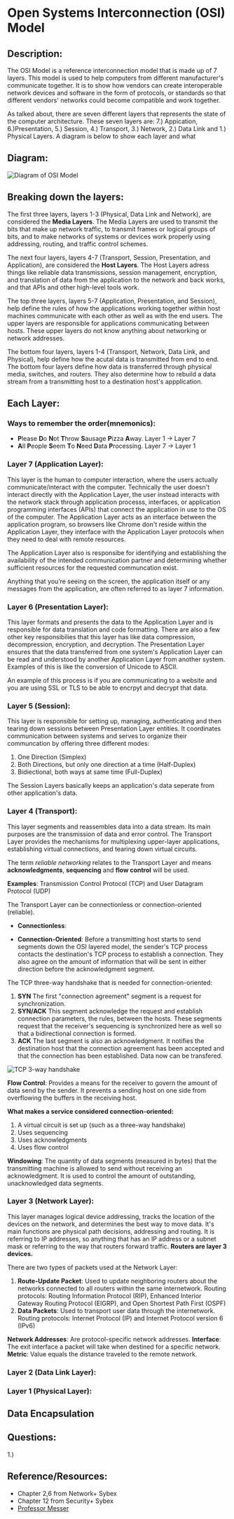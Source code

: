 # Open Systems Interconnection (OSI) Model

## Description:
The OSI Model is a reference interconnection model that is made up of 7 layers. This model is used to help computers from different manufacturer's communicate together. It is to show how vendors can create interoperable network devices and software in the form of protocols, or standards so that different vendors' networks could become compatible and work together. 

As talked about, there are seven different layers that represents the state of the computer architecture. These seven layers are: 7.) Appication, 6.)Presentation, 5.) Session, 4.) Transport, 3.) Network, 2.) Data Link and 1.) Physical Layers. A diagram is below to show each layer and what 


## Diagram:
![Diagram of OSI Model](../13-Personal/Images/The-7-Layers-of-the-OSI-Model--1024x525.png)

## Breaking down the layers:
The first three layers, layers 1-3 (Physical, Data Link and Network), are considered the **Media Layers**. The Media Layers are used to transmit the bits that make up network traffic, to transmit frames or logical groups of bits, and to make networks of systems or devices work properly using addressing, routing, and traffic control schemes.

The next four layers, layers 4-7 (Transport, Session, Presentation, and Application), are considered the **Host Layers**. The Host Layers adress things like reliable data transmissions, session management, encryption, and translation of data from the application to the network and back works, and that APIs and other high-level tools work.   

The top three layers, layers 5-7 (Application, Presentation, and Session), help define the rules of how the applications working together within host machines communicate with each other as well as with the end users. The upper layers are responsible for applications communicating between hosts. These upper layers do not know anything about networking or network addresses.

The bottom four layers, layers 1-4 (Transport, Network, Data Link, and Physical), help define how the acutal data is transmitted from end to end. The bottom four layers define how data is transferred through physical media, switches, and routers. They also determine how to rebuild a data stream from a transmitting host to a destination host's appplication. 


## Each Layer:

### Ways to remember the order(mnemonics):
- **P**lease **D**o **N**ot **T**hrow **S**ausage **P**izza **A**way.   Layer 1 -> Layer 7
- **A**ll **P**eople **S**eem **T**o **N**eed **D**ata **P**rocessing.  Layer 7 -> Layer 1


### Layer 7 (Application Layer):
This layer is the human to computer interaction, where the users actually communicate/interact with the computer. Technically the user doesn't interact directly with the Application Layer, the user instead interacts with the network stack through application processs, interfaces, or application programming interfaces (APIs) that connect the application in use to the OS of the computer. The Application Layer acts as an interface between the application program, so browsers like Chrome don't reside within the Application Layer, they interface with the Application Layer protocols when they need to deal with remote resources. 

The Application Layer also is responsibe for identifying and establishing the availability of the intended communication partner and determining whether sufficient resources for the requested communcation exist. 

Anything that you’re seeing on the screen, the application itself or any messages from the application, are often referred to as layer 7 information.

### Layer 6 (Presentation Layer):
This layer formats and presents the data to the Application Layer and is responsible for data translation and code formatting. There are also a few other key responsibilies that this layer has like data compression, decompression, encryption, and decryption. The Presentation Layer ensures that the data transferred from one system's Application Layer can be read and understood by another Application Layer from another system. Examples of this is like the conversion of Unicode to ASCII. 

An example of this process is if you are communicating to a website and you are using SSL or TLS to be able to encrpyt and decrypt that data.

### Layer 5 (Session):
This layer is responsible for setting up, managing, authenticating and then tearing down sessions between Presentation Layer entities. It coordinates communication between systems and serves to organize their communcation by offering three different modes:

1. One Direction (Simplex)
2. Both Directions, but only one direction at a time (Half-Duplex)
3. Bidiectional, both ways at same time (Full-Duplex)

The Session Layers basically keeps an application's data seperate from other application's data. 

### Layer 4 (Transport):
This layer segments and reassembles data into a data stream. Its main purposes are the transmission of data and error control. The Transport Layer provides the mechanisms for multiplexing upper-layer applications, establishing virtual connections, and tearing down virtual circuits. 

The term *reliable networking* relates to the Transport Layer and means **acknowledgments**, **sequencing** and **flow control** will be used. 

**Examples**: Transmission Control Protocol (TCP) and User Datagram Protocol (UDP)

The Transport Layer can be connectionless or connection-oriented (reliable). 

- **Connectionless**: 

- **Connection-Oriented**: Before a transmitting host starts to send segments down the OSI layered model, the sender's TCP process contacts the destination's TCP process to establish a connection. They also agree on the amount of information that will be sent in either direction before the acknowledgment segment.

The TCP three-way handshake that is needed for connection-oriented:
1. **SYN** The first "connection agreement" segment is a request for synchronization.   
2. **SYN/ACK** This segment acknowledge the request and establish connection parameters, the rules, between the hosts. These segments request that the receiver's sequencing is synchronized here as well so that a bidirectional connection is formed.
3. **ACK** The last segment is also an acknowledgment. It notifies the destination host that the connection agreement has been accepted and that the connection has been established. Data now can be transfered.

![TCP 3-way handshake](../13-Personal/Images/what-is-a-tcp-3-way-handshake-process-three-way-handshaking-establishing-connection-6a724e77ba96e241.jpg)

**Flow Control**: Provides a means for the receiver to govern the amount of data send by the sender. It prevents a sending host on one side from overflowing the buffers in the receiving host. 

**What makes a service considered connection-oriented:**
1. A virtual circuit is set up (such as a three-way handshake)
2. Uses sequencing
3. Uses acknowledgments
4. Uses flow control

**Windowing**: The quantity of data segments (measured in bytes) that the transmitting machine is allowed to send without receiving an acknowledgment. It is used to control the amount of outstanding, unacknowledged data segments.

### Layer 3 (Network Layer):
This layer manages logical device addressing, tracks the location of the devices on the network, and determines the best way to move data. It's main functions are physical path decisions, addressing and routing. It is referring to IP addresses, so anything that has an IP address or a subnet mask or referring to the way that routers forward traffic.  **Routers are layer 3 devices.**

There are two types of packets used at the Network Layer:

1. **Route-Update Packet**: Used to update neighboring routers about the networks connected to all routers within the same internetwork. Routing protocols: Routing Information Protocol (RIP), Enhanced Interior Gateway Routing Protocol (EIGRP), and Open Shortest Path First (OSPF)
2. **Data Packets**: Used to transport user data through the internetwork. Routing protocols: Internet Protocol (IP) and Internet Protocol version 6  (IPv6)

**Network Addresses**: Are protocol-specific network addresses.
**Interface**: The exit interface a packet will take when destined for a specific network.
**Metric**: Value equals the distance traveled to the remote network.

### Layer 2 (Data Link Layer):


### Layer 1 (Physical Layer):




## Data Encapsulation


## Questions:
1.) 

## Reference/Resources:
- Chapter 2,6 from Network+ Sybex
- Chapter 12 from Security+ Sybex
- [Professor Messer](https://www.professormesser.com/network-plus/n10-009/n10-009-video/understanding-the-osi-model-n10-009/)